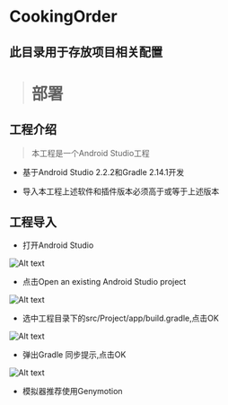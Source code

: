 # CookingOrder
## 此目录用于存放项目相关配置


> # 部署
## 工程介绍

> 本工程是一个Android Studio工程

+ 基于Android Studio 2.2.2和Gradle 2.14.1开发

+ 导入本工程上述软件和插件版本必须高于或等于上述版本


## 工程导入

+ 打开Android Studio

![Alt text](http://images2015.cnblogs.com/blog/809500/201611/809500-20161123123302315-1132379964.png)

+ 点击Open an existing Android Studio project

![Alt text](http://images2015.cnblogs.com/blog/809500/201611/809500-20161123123446393-551013922.png)

+ 选中工程目录下的src/Project/app/build.gradle,点击OK

![Alt text](http://images2015.cnblogs.com/blog/809500/201611/809500-20161123123538081-811078308.png)

+ 弹出Gradle 同步提示,点击OK

![Alt text](http://images2015.cnblogs.com/blog/809500/201611/809500-20161123123601612-721756483.png)

+ 模拟器推荐使用Genymotion